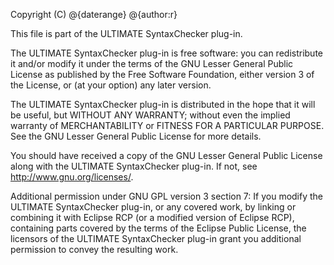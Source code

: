 Copyright (C) @{daterange} @{author:r}

This file is part of the ULTIMATE SyntaxChecker plug-in.

The ULTIMATE SyntaxChecker plug-in is free software: you can redistribute it and/or modify
it under the terms of the GNU Lesser General Public License as published
by the Free Software Foundation, either version 3 of the License, or
(at your option) any later version.

The ULTIMATE SyntaxChecker plug-in is distributed in the hope that it will be useful,
but WITHOUT ANY WARRANTY; without even the implied warranty of
MERCHANTABILITY or FITNESS FOR A PARTICULAR PURPOSE.  See the
GNU Lesser General Public License for more details.

You should have received a copy of the GNU Lesser General Public License
along with the ULTIMATE SyntaxChecker plug-in. If not, see <http://www.gnu.org/licenses/>.

Additional permission under GNU GPL version 3 section 7:
If you modify the ULTIMATE SyntaxChecker plug-in, or any covered work, by linking
or combining it with Eclipse RCP (or a modified version of Eclipse RCP), 
containing parts covered by the terms of the Eclipse Public License, the 
licensors of the ULTIMATE SyntaxChecker plug-in grant you additional permission 
to convey the resulting work.
